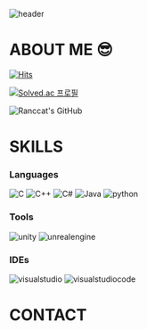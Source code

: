 ![header](https://capsule-render.vercel.app/api?type=waving&theme=tokyonight&height=300&section=header&text=Welcome%20To%20Ranccat's%20Home&fontSize=45&fontAlignY=40&height200)


# ABOUT ME 😎

[![Hits](https://hits.seeyoufarm.com/api/count/incr/badge.svg?url=https%3A%2F%2Fgithub.com%2FRanccat&count_bg=%2327FFA6&title_bg=%23009EFF&icon=&icon_color=%23E7E7E7&title=%EB%B0%A9%EB%AC%B8%EC%9E%90+%EC%88%98&edge_flat=false)](https://hits.seeyoufarm.com)

[![Solved.ac
프로필](http://mazassumnida.wtf/api/v2/generate_badge?boj=wogurjo98)](https://solved.ac/wogurjo98)

![Ranccat's GitHub](https://github-readme-stats.vercel.app/api?username=Ranccat&include_all_commits=true&show_icons=true&theme=cobalt&hide_border=true&count_private=true)

# SKILLS
### Languages
![C](https://img.shields.io/badge/C-A8B9CC.svg?&style=for-the-badge&logo=c&logoColor=white)
![C++](https://img.shields.io/badge/C++-00599C.svg?&style=for-the-badge&logo=cplusplus&logoColor=white)
![C#](https://img.shields.io/badge/C%23-512BD4.svg?&style=for-the-badge&logo=csharp&logoColor=white)
![Java](https://img.shields.io/badge/java-007396.svg?&style=for-the-badge&logo=java&logoColor=white)
![python](https://img.shields.io/badge/python-3776AB.svg?&style=for-the-badge&logo=python&logoColor=white)

### Tools
![unity](https://img.shields.io/badge/unity-000000.svg?&style=for-the-badge&logo=unity&logoColor=white)
![unrealengine](https://img.shields.io/badge/unrealengine-0E1128.svg?&style=for-the-badge&logo=unrealengine&logoColor=white)

### IDEs
![visualstudio](https://img.shields.io/badge/VS-5C2D91.svg?&style=for-the-badge&logo=visualstudio&logoColor=white)
![visualstudiocode](https://img.shields.io/badge/VSC-007ACC.svg?&style=for-the-badge&logo=visualstudiocode&logoColor=white)

# CONTACT


